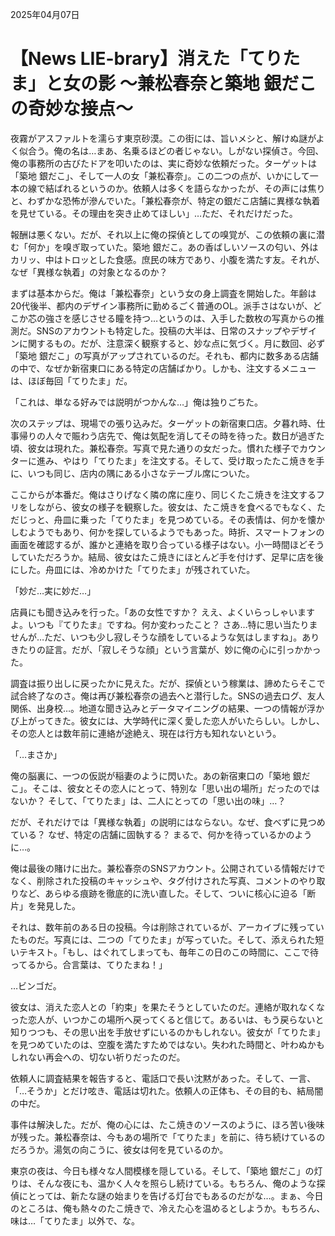 2025年04月07日

# 【News LIE-brary】消えた「てりたま」と女の影 ～兼松春奈と築地 銀だこの奇妙な接点～

夜霧がアスファルトを濡らす東京砂漠。この街には、旨いメシと、解けぬ謎がよく似合う。俺の名は…まあ、名乗るほどの者じゃない。しがない探偵さ。今回、俺の事務所の古びたドアを叩いたのは、実に奇妙な依頼だった。ターゲットは「築地 銀だこ」、そして一人の女「兼松春奈」。この二つの点が、いかにして一本の線で結ばれるというのか。依頼人は多くを語らなかったが、その声には焦りと、わずかな恐怖が滲んでいた。「兼松春奈が、特定の銀だこ店舗に異様な執着を見せている。その理由を突き止めてほしい」…ただ、それだけだった。

報酬は悪くない。だが、それ以上に俺の探偵としての嗅覚が、この依頼の裏に潜む「何か」を嗅ぎ取っていた。築地 銀だこ。あの香ばしいソースの匂い、外はカリッ、中はトロッとした食感。庶民の味方であり、小腹を満たす友。それが、なぜ「異様な執着」の対象となるのか？

まずは基本からだ。俺は「兼松春奈」という女の身上調査を開始した。年齢は20代後半、都内のデザイン事務所に勤めるごく普通のOL。派手さはないが、どこか芯の強さを感じさせる瞳を持つ…というのは、入手した数枚の写真からの推測だ。SNSのアカウントも特定した。投稿の大半は、日常のスナップやデザインに関するもの。だが、注意深く観察すると、妙な点に気づく。月に数回、必ず「築地 銀だこ」の写真がアップされているのだ。それも、都内に数多ある店舗の中で、なぜか新宿東口にある特定の店舗ばかり。しかも、注文するメニューは、ほぼ毎回「てりたま」だ。

「これは、単なる好みでは説明がつかんな…」俺は独りごちた。

次のステップは、現場での張り込みだ。ターゲットの新宿東口店。夕暮れ時、仕事帰りの人々で賑わう店先で、俺は気配を消してその時を待った。数日が過ぎた頃、彼女は現れた。兼松春奈。写真で見た通りの女だった。慣れた様子でカウンターに進み、やはり「てりたま」を注文する。そして、受け取ったたこ焼きを手に、いつも同じ、店内の隅にある小さなテーブル席についた。

ここからが本番だ。俺はさりげなく隣の席に座り、同じくたこ焼きを注文するフリをしながら、彼女の様子を観察した。彼女は、たこ焼きを食べるでもなく、ただじっと、舟皿に乗った「てりたま」を見つめている。その表情は、何かを懐かしむようでもあり、何かを探しているようでもあった。時折、スマートフォンの画面を確認するが、誰かと連絡を取り合っている様子はない。小一時間ほどそうしていただろうか。結局、彼女はたこ焼きにほとんど手を付けず、足早に店を後にした。舟皿には、冷めかけた「てりたま」が残されていた。

「妙だ…実に妙だ…」

店員にも聞き込みを行った。「あの女性ですか？ ええ、よくいらっしゃいますよ。いつも『てりたま』ですね。何か変わったこと？ さあ…特に思い当たりませんが…ただ、いつも少し寂しそうな顔をしているような気はしますね」。ありきたりの証言。だが、「寂しそうな顔」という言葉が、妙に俺の心に引っかかった。

調査は振り出しに戻ったかに見えた。だが、探偵という稼業は、諦めたらそこで試合終了なのさ。俺は再び兼松春奈の過去へと潜行した。SNSの過去ログ、友人関係、出身校…。地道な聞き込みとデータマイニングの結果、一つの情報が浮かび上がってきた。彼女には、大学時代に深く愛した恋人がいたらしい。しかし、その恋人とは数年前に連絡が途絶え、現在は行方も知れないという。

「…まさか」

俺の脳裏に、一つの仮説が稲妻のように閃いた。あの新宿東口の「築地 銀だこ」。そこは、彼女とその恋人にとって、特別な「思い出の場所」だったのではないか？ そして、「てりたま」は、二人にとっての「思い出の味」…？

だが、それだけでは「異様な執着」の説明にはならない。なぜ、食べずに見つめている？ なぜ、特定の店舗に固執する？ まるで、何かを待っているかのように…。

俺は最後の賭けに出た。兼松春奈のSNSアカウント。公開されている情報だけでなく、削除された投稿のキャッシュや、タグ付けされた写真、コメントのやり取りなど、あらゆる痕跡を徹底的に洗い直した。そして、ついに核心に迫る「断片」を発見した。

それは、数年前のある日の投稿。今は削除されているが、アーカイブに残っていたものだ。写真には、二つの「てりたま」が写っていた。そして、添えられた短いテキスト。「もし、はぐれてしまっても、毎年この日のこの時間に、ここで待ってるから。合言葉は、てりたまね！」

…ビンゴだ。

彼女は、消えた恋人との「約束」を果たそうとしていたのだ。連絡が取れなくなった恋人が、いつかこの場所へ戻ってくると信じて。あるいは、もう戻らないと知りつつも、その思い出を手放せずにいるのかもしれない。彼女が「てりたま」を見つめていたのは、空腹を満たすためではない。失われた時間と、叶わぬかもしれない再会への、切ない祈りだったのだ。

依頼人に調査結果を報告すると、電話口で長い沈黙があった。そして、一言、「…そうか」とだけ呟き、電話は切れた。依頼人の正体も、その目的も、結局闇の中だ。

事件は解決した。だが、俺の心には、たこ焼きのソースのように、ほろ苦い後味が残った。兼松春奈は、今もあの場所で「てりたま」を前に、待ち続けているのだろうか。湯気の向こうに、彼女は何を見ているのか。

東京の夜は、今日も様々な人間模様を隠している。そして、「築地 銀だこ」の灯りは、そんな夜にも、温かく人々を照らし続けている。もちろん、俺のような探偵にとっては、新たな謎の始まりを告げる灯台でもあるのだがな…。まぁ、今日のところは、俺も熱々のたこ焼きで、冷えた心を温めるとしようか。もちろん、味は…「てりたま」以外で、な。